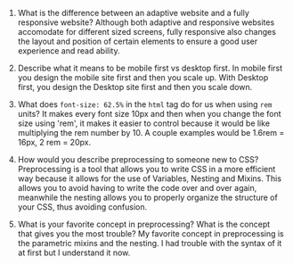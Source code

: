 1. What is the difference between an adaptive website and a fully responsive website?
    Although both adaptive and responsive websites accomodate for different sized screens, fully responsive also changes the layout and position of certain elements to ensure a good user experience and read ability.

2. Describe what it means to be mobile first vs desktop first.
    In mobile first you design the mobile site first and then you scale up. With Desktop first, you design the Desktop site first and then you scale down.

3. What does `font-size: 62.5%` in the `html` tag do for us when using `rem` units?
    It makes every font size 10px and then when you change the font size using 'rem', it makes it easier to control because it would be like multiplying the rem number by 10. A couple examples would be 1.6rem = 16px, 2 rem = 20px.

4. How would you describe preprocessing to someone new to CSS?
    Preprocessing is a tool that allows you to write CSS in a more efficient way because it allows for the use of Variables, Nesting and Mixins. This allows you to avoid having to write the code over and over again, meanwhile the nesting allows you to properly organize the structure of your CSS, thus avoiding confusion.

5. What is your favorite concept in preprocessing?  What is the concept that gives you the most trouble?
    My favorite concept in preprocessing is the parametric mixins and the nesting. I had trouble with the syntax of it at first but I understand it now.